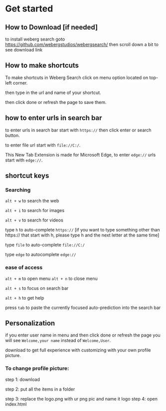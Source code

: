 # Get started
## How to Download [if needed]
to install weberg search goto https://github.com/webergstudios/webergsearch/ then scroll down a bit to see download link
## How to make shortcuts
To make shortcuts in Weberg Search click on menu option located on top-left corner.

then type in the url and name of your shortcut.

then click done or refresh the page to save them.
## how to enter urls in search bar
to enter urls in search bar start with `https://` then click enter or search button.

to enter file url start with `file://C:/`.

This New Tab Extension is made for Microsoft Edge, to enter `edge://` urls start with `edge://`.
## shortcut keys
### Searching
`alt + w` to search the web

`alt + i` to search for images

`alt + v` to search for videos

type `h` to auto-complete `https://` [if you want to type something other than https:// that start with h, please type h and the next letter at the same time]

type `file` to auto-complete `file://C:/`

type `edge` to autocomplete `edge://`
### ease of access
`alt + m` to open menu
`alt + n` to close menu

`alt + s` to focus on search bar

`alt + h` to get help

press `tab` to paste the currently focused auto-prediction into the search bar
## Personalization 
if you enter user name in menu and then click done or refresh the page you will see `Welcome,your name` instead of `Welcome,User`.

download to get full experience with customizing with your own profile picture. 

### To change profile picture: 
step 1: download 

step 2: put all the items in a folder 

step 3: replace the logo.png with ur png pic and name it logo step 4: open index.html
